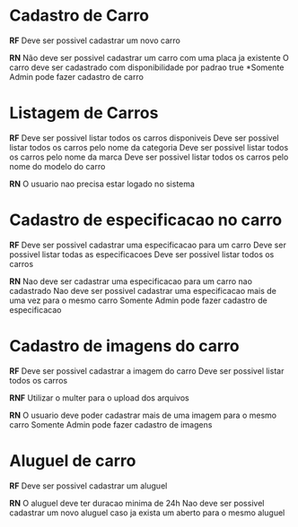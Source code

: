 # Cadastro de Carro

**RF**
Deve ser possivel cadastrar um novo carro

**RN**
Não deve ser possivel cadastrar um carro com uma placa ja existente
O carro deve ser cadastrado com disponibilidade por padrao true
*Somente Admin pode fazer cadastro de carro

# Listagem de Carros

**RF**
Deve ser possivel listar todos os carros disponiveis
Deve ser possivel listar todos os carros pelo nome da categoria
Deve ser possivel listar todos os carros pelo nome da marca
Deve ser possivel listar todos os carros pelo nome do modelo do carro

**RN**
O usuario nao precisa estar logado no sistema

# Cadastro de especificacao no carro

**RF**
Deve ser possivel cadastrar uma especificacao para um carro
Deve ser possivel listar todas as especificacoes
Deve ser possivel listar todos os carros

**RN**
Nao deve ser cadastrar uma especificacao para um carro nao cadastrado
Nao deve ser possivel cadastrar uma especificacao mais de uma vez para o mesmo carro
Somente Admin pode fazer cadastro de especificacao

# Cadastro de imagens do carro

**RF**
Deve ser possivel cadastrar a imagem do carro
Deve ser possivel listar todos os carros

**RNF**
Utilizar o multer para o upload dos arquivos

**RN**
O usuario deve poder cadastrar mais de uma imagem para o mesmo carro
Somente Admin pode fazer cadastro de imagens

# Aluguel de carro

**RF**
Deve ser possivel cadastrar um aluguel

**RN**
O aluguel deve ter duracao minima de 24h
Nao deve ser possivel cadastrar um novo aluguel caso ja exista um aberto para o mesmo aluguel 